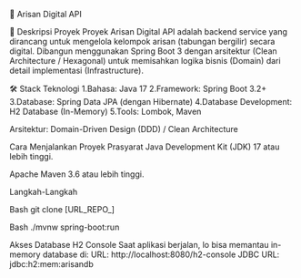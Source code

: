 🚀 Arisan Digital API

🎯 Deskripsi Proyek
Proyek Arisan Digital API adalah backend service yang dirancang untuk mengelola kelompok arisan (tabungan bergilir) secara digital. 
Dibangun menggunakan Spring Boot 3 dengan arsitektur (Clean Architecture / Hexagonal) untuk memisahkan logika bisnis (Domain) dari detail implementasi (Infrastructure).

🛠️ Stack Teknologi
1.Bahasa: Java 17
2.Framework: Spring Boot 3.2+
3.Database: Spring Data JPA (dengan Hibernate)
4.Database Development: H2 Database (In-Memory)
5.Tools: Lombok, Maven

Arsitektur: Domain-Driven Design (DDD) / Clean Architecture

Cara Menjalankan Proyek
Prasyarat
Java Development Kit (JDK) 17 atau lebih tinggi.

Apache Maven 3.6 atau lebih tinggi.

Langkah-Langkah

Bash
git clone [URL_REPO_]

Bash
./mvnw spring-boot:run

Akses Database H2 Console Saat aplikasi berjalan, lo bisa memantau in-memory database di:
URL: http://localhost:8080/h2-console
JDBC URL: jdbc:h2:mem:arisandb
